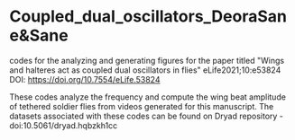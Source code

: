 # Coupled_dual_oscillators_DeoraSane&Sane
codes for the analyzing and generating figures for the paper titled "Wings and halteres act as coupled dual oscillators in flies" eLife2021;10:e53824 DOI: https://doi.org/10.7554/eLife.53824

These codes analyze the frequency and compute the wing beat amplitude of tethered soldier flies from videos generated for this manuscript. The datasets associated with these codes can be found on Dryad repository - doi:10.5061/dryad.hqbzkh1cc  

